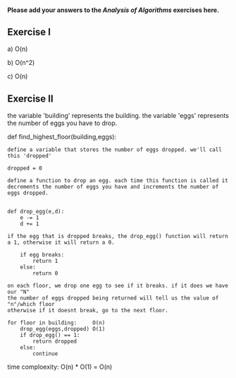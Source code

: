 #### Please add your answers to the ***Analysis of  Algorithms*** exercises here.

## Exercise I

a) O(n)


b) O(n^2)


c) O(n)

## Exercise II

the variable 'building' represents the building.
the variable 'eggs' represents the number of eggs you have to drop.

def find_highest_floor(building,eggs):

    define a variable that stores the number of eggs dropped. we'll call this 'dropped'

    dropped = 0

    define a function to drop an egg. each time this function is called it decrements the number of eggs you have and increments the number of eggs dropped.


    def drop_egg(e,d):
        e -= 1
        d += 1

    if the egg that is dropped breaks, the drop_egg() function will return a 1, otherwise it will return a 0.
 
        if egg breaks:
            return 1
        else:
            return 0

    on each floor, we drop one egg to see if it breaks. if it does we have our "N"
    the number of eggs dropped being returned will tell us the value of "n"/which floor
    otherwise if it doesnt break, go to the next floor.

    for floor in building:     O(n)
        drop_egg(eggs,dropped) O(1)
        if drop_egg() == 1:
            return dropped 
        else: 
            continue


time comploexity: O(n) * O(1) = O(n)

    



